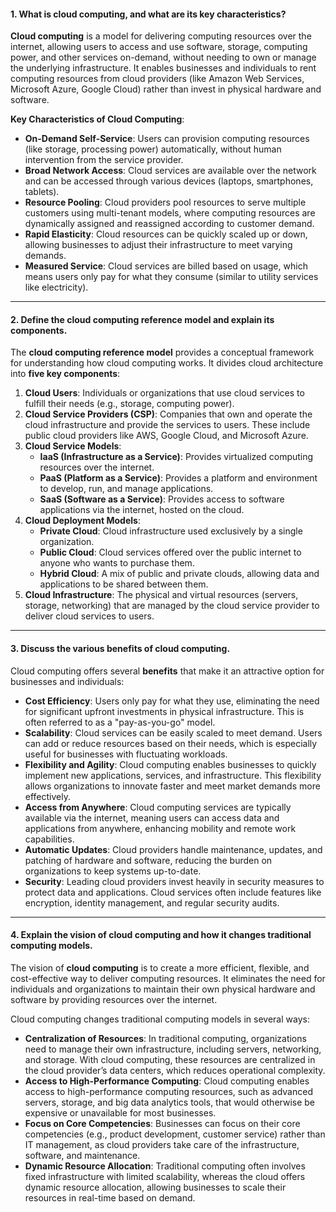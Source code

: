 #### **1. What is cloud computing, and what are its key characteristics?**

**Cloud computing** is a model for delivering computing resources over the internet, allowing users to access and use software, storage, computing power, and other services on-demand, without needing to own or manage the underlying infrastructure. It enables businesses and individuals to rent computing resources from cloud providers (like Amazon Web Services, Microsoft Azure, Google Cloud) rather than invest in physical hardware and software.

**Key Characteristics of Cloud Computing**:

- **On-Demand Self-Service**: Users can provision computing resources (like storage, processing power) automatically, without human intervention from the service provider.
- **Broad Network Access**: Cloud services are available over the network and can be accessed through various devices (laptops, smartphones, tablets).
- **Resource Pooling**: Cloud providers pool resources to serve multiple customers using multi-tenant models, where computing resources are dynamically assigned and reassigned according to customer demand.
- **Rapid Elasticity**: Cloud resources can be quickly scaled up or down, allowing businesses to adjust their infrastructure to meet varying demands.
- **Measured Service**: Cloud services are billed based on usage, which means users only pay for what they consume (similar to utility services like electricity).

---

#### **2. Define the cloud computing reference model and explain its components.**

The **cloud computing reference model** provides a conceptual framework for understanding how cloud computing works. It divides cloud architecture into **five key components**:

1. **Cloud Users**: Individuals or organizations that use cloud services to fulfill their needs (e.g., storage, computing power).
2. **Cloud Service Providers (CSP)**: Companies that own and operate the cloud infrastructure and provide the services to users. These include public cloud providers like AWS, Google Cloud, and Microsoft Azure.
3. **Cloud Service Models**:
    - **IaaS (Infrastructure as a Service)**: Provides virtualized computing resources over the internet.
    - **PaaS (Platform as a Service)**: Provides a platform and environment to develop, run, and manage applications.
    - **SaaS (Software as a Service)**: Provides access to software applications via the internet, hosted on the cloud.
4. **Cloud Deployment Models**:
    - **Private Cloud**: Cloud infrastructure used exclusively by a single organization.
    - **Public Cloud**: Cloud services offered over the public internet to anyone who wants to purchase them.
    - **Hybrid Cloud**: A mix of public and private clouds, allowing data and applications to be shared between them.
5. **Cloud Infrastructure**: The physical and virtual resources (servers, storage, networking) that are managed by the cloud service provider to deliver cloud services to users.

---

#### **3. Discuss the various benefits of cloud computing.**

Cloud computing offers several **benefits** that make it an attractive option for businesses and individuals:

- **Cost Efficiency**: Users only pay for what they use, eliminating the need for significant upfront investments in physical infrastructure. This is often referred to as a "pay-as-you-go" model.
- **Scalability**: Cloud services can be easily scaled to meet demand. Users can add or reduce resources based on their needs, which is especially useful for businesses with fluctuating workloads.
- **Flexibility and Agility**: Cloud computing enables businesses to quickly implement new applications, services, and infrastructure. This flexibility allows organizations to innovate faster and meet market demands more effectively.
- **Access from Anywhere**: Cloud computing services are typically available via the internet, meaning users can access data and applications from anywhere, enhancing mobility and remote work capabilities.
- **Automatic Updates**: Cloud providers handle maintenance, updates, and patching of hardware and software, reducing the burden on organizations to keep systems up-to-date.
- **Security**: Leading cloud providers invest heavily in security measures to protect data and applications. Cloud services often include features like encryption, identity management, and regular security audits.

---

#### **4. Explain the vision of cloud computing and how it changes traditional computing models.**

The vision of **cloud computing** is to create a more efficient, flexible, and cost-effective way to deliver computing resources. It eliminates the need for individuals and organizations to maintain their own physical hardware and software by providing resources over the internet.

Cloud computing changes traditional computing models in several ways:

- **Centralization of Resources**: In traditional computing, organizations need to manage their own infrastructure, including servers, networking, and storage. With cloud computing, these resources are centralized in the cloud provider’s data centers, which reduces operational complexity.
- **Access to High-Performance Computing**: Cloud computing enables access to high-performance computing resources, such as advanced servers, storage, and big data analytics tools, that would otherwise be expensive or unavailable for most businesses.
- **Focus on Core Competencies**: Businesses can focus on their core competencies (e.g., product development, customer service) rather than IT management, as cloud providers take care of the infrastructure, software, and maintenance.
- **Dynamic Resource Allocation**: Traditional computing often involves fixed infrastructure with limited scalability, whereas the cloud offers dynamic resource allocation, allowing businesses to scale their resources in real-time based on demand.
